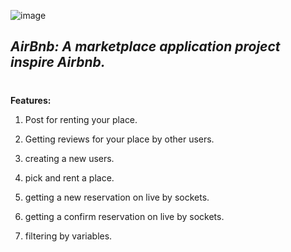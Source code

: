 ![image](https://github.com/NoyLeibo/Airbmb/assets/150171476/20c4dbd3-d831-49f7-9b85-bd17b17e9c03)


## **_AirBnb: A marketplace application project inspire Airbnb._**
#

**Features:**
1. Post for renting your place.
2. Getting reviews for your place by other users.
3. creating a new users.
4. pick and rent a place.
5. getting a new reservation on live by sockets.
6. getting a confirm reservation on live by sockets.
7. filtering by variables.

   ##
   
